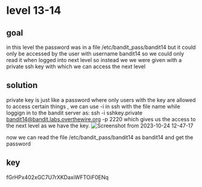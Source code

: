 # level 13-14
## goal
in this level the password was in a file /etc/bandit_pass/bandit14 but it could only be accessed by the user with username bandit14 so we could only read it when logged into next level so instead we we were given with a private ssh key with which we can access the next level
## solution
private key is just like a password where only users with the key are allowed to access certain things , we can use -i  in ssh with the file name while loggign in to the bandit server as: 
ssh -i sshkey.private bandit14@bandit.labs.overthewire.org -p 2220
which gives us the access to the next level as we have the key.
![Screenshot from 2023-10-24 12-47-17](https://github.com/adwait3/bandit/assets/148553626/6d058db0-5e4c-41d1-8b6f-5d7c84cb3ae6)

now we can read the file /etc/bandit_pass/bandit14  as bandit14 and get the password
## key
fGrHPx402xGC7U7rXKDaxiWFTOiF0ENq
